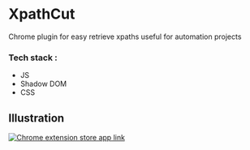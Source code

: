 # XpathCut
Chrome plugin for easy retrieve xpaths useful for automation projects  
 
### Tech stack : 

  - JS
  - Shadow DOM
  - CSS


## Illustration 

[![Chrome extension store app link](http://viet-akt.herokuapp.com/)](https://chrome.google.com/webstore/detail/xpathcut/kncnlbnbeceojlallbgoodklaleaaknf?utm_source=chrome-app-launcher-info-dialog)
